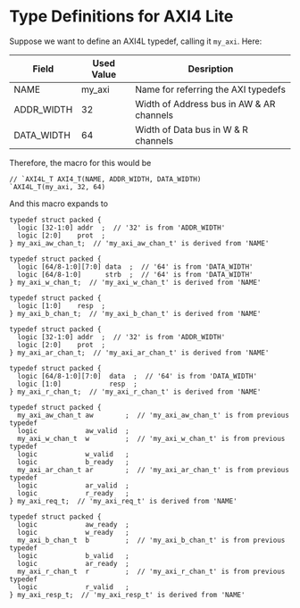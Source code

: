 # Type Definitions for AXI4 Lite
Suppose we want to define an AXI4L typedef, calling it `my_axi`. Here:

|Field     |Used Value |Desription
|-         |-          |-
|NAME      |my_axi     |Name for referring the AXI typedefs
|ADDR_WIDTH|32         |Width of Address bus in AW & AR channels
|DATA_WIDTH|64         |Width of Data bus in W & R channels

Therefore, the macro for this would be
```SV
// `AXI4L_T AXI4_T(NAME, ADDR_WIDTH, DATA_WIDTH)
`AXI4L_T(my_axi, 32, 64)
```
And this macro expands to
```SV
typedef struct packed {
  logic [32-1:0] addr  ;  // '32' is from 'ADDR_WIDTH'
  logic [2:0]    prot  ;
} my_axi_aw_chan_t;  // 'my_axi_aw_chan_t' is derived from 'NAME'

typedef struct packed {
  logic [64/8-1:0][7:0] data  ;  // '64' is from 'DATA_WIDTH'
  logic [64/8-1:0]      strb  ;  // '64' is from 'DATA_WIDTH'
} my_axi_w_chan_t;  // 'my_axi_w_chan_t' is derived from 'NAME'

typedef struct packed {
  logic [1:0]    resp  ;
} my_axi_b_chan_t;  // 'my_axi_b_chan_t' is derived from 'NAME'

typedef struct packed {
  logic [32-1:0] addr  ;  // '32' is from 'ADDR_WIDTH'
  logic [2:0]    prot  ;
} my_axi_ar_chan_t;  // 'my_axi_ar_chan_t' is derived from 'NAME'

typedef struct packed {
  logic [64/8-1:0][7:0]  data  ;  // '64' is from 'DATA_WIDTH'
  logic [1:0]            resp  ;
} my_axi_r_chan_t;  // 'my_axi_r_chan_t' is derived from 'NAME'

typedef struct packed {
  my_axi_aw_chan_t aw        ;  // 'my_axi_aw_chan_t' is from previous typedef
  logic            aw_valid  ;
  my_axi_w_chan_t  w         ;  // 'my_axi_w_chan_t' is from previous typedef
  logic            w_valid   ;
  logic            b_ready   ;
  my_axi_ar_chan_t ar        ;  // 'my_axi_ar_chan_t' is from previous typedef
  logic            ar_valid  ;
  logic            r_ready   ;
} my_axi_req_t;  // 'my_axi_req_t' is derived from 'NAME'

typedef struct packed {
  logic            aw_ready  ;
  logic            w_ready   ;
  my_axi_b_chan_t  b         ;  // 'my_axi_b_chan_t' is from previous typedef
  logic            b_valid   ;
  logic            ar_ready  ;
  my_axi_r_chan_t  r         ;  // 'my_axi_r_chan_t' is from previous typedef
  logic            r_valid   ;
} my_axi_resp_t;  // 'my_axi_resp_t' is derived from 'NAME'
```